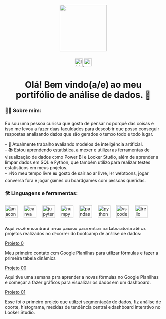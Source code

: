 <div align="center">
  <img height="150" src="https://github.com/bsap16/portifolio_dados/assets/158068934/7736a4de-4289-4f9e-9d49-6426a7f2ab90"  />
</div>

###

<div align="center">
  <a href="https://www.linkedin.com/in/bruna-paiva16" target="_blank">
    <img src="https://img.shields.io/static/v1?message=LinkedIn&logo=linkedin&label=&color=0077B5&logoColor=white&labelColor=&style=for-the-badge" height="25" alt="linkedin logo"  />
  </a>
  <a href="brunasap16@gmail.com" target="_blank">
    <img src="https://img.shields.io/static/v1?message=Gmail&logo=gmail&label=&color=D14836&logoColor=white&labelColor=&style=for-the-badge" height="25" alt="gmail logo"  />
  </a>
</div>

###

<h1 align="center">Olá! Bem vindo(a/e) ao meu portifólio de análise de dados. 👋</h1>

###

<h3 align="left">👩‍💻  Sobre mim:</h3>

###

<p align="left">Eu sou uma pessoa curiosa que gosta de pensar no porquê das coisas e isso me levou a fazer duas faculdades para descobrir que posso conseguir respostas analisando dados que são gerados o tempo todo e todo lugar.<br><br>- 🔭 Atualmente trabalho avaliando modelos de inteligência artificial.<br>- 📚 Estou aprendendo estatística, a mexer e utilizar as ferramentas de visualização de dados como Power BI e Looker Studio, além de aprender a limpar dados em SQL e Python, que também utilizo para realizar testes estatísticos em meus projetos.<br>- ⚡No meu tempo livre eu gosto de sair ao ar livre, ler webtoons, jogar conversa fora e jogar games ou boardgames com pessoas queridas.</p>

###

<h3 align="left">🛠 Linguagens e ferramentas:</h3>

###

<div align="left">
  <img src="https://cdn.jsdelivr.net/gh/devicons/devicon/icons/anaconda/anaconda-original.svg" height="40" alt="anaconda logo"  />
  <img width="12" />
  <img src="https://cdn.jsdelivr.net/gh/devicons/devicon/icons/canva/canva-original.svg" height="40" alt="canva logo"  />
  <img width="12" />
  <img src="https://cdn.jsdelivr.net/gh/devicons/devicon/icons/jupyter/jupyter-original.svg" height="40" alt="jupyter logo"  />
  <img width="12" />
  <img src="https://cdn.jsdelivr.net/gh/devicons/devicon/icons/numpy/numpy-original.svg" height="40" alt="numpy logo"  />
  <img width="12" />
  <img src="https://cdn.jsdelivr.net/gh/devicons/devicon/icons/pandas/pandas-original.svg" height="40" alt="pandas logo"  />
  <img width="12" />
  <img src="https://cdn.jsdelivr.net/gh/devicons/devicon/icons/python/python-original.svg" height="40" alt="python logo"  />
  <img width="12" />
  <img src="https://cdn.jsdelivr.net/gh/devicons/devicon/icons/vscode/vscode-original.svg" height="40" alt="vscode logo"  />
  <img width="12" />
  <img src="https://cdn.jsdelivr.net/gh/devicons/devicon/icons/trello/trello-plain.svg" height="40" alt="trello logo"  />
</div>

###

<p align="left">Aqui você encontrará meus passos para entrar na Laboratoria até os projetos realizados no decorrer do bootcamp de análise de dados:</p>

[Projeto 0]

Meu primeiro contato com Google Planilhas para utilizar fórmulas e fazer a primeira tabela dinâmica.

[Projeto 0]:https://github.com/bsap16/portifolio_dados/blob/main/Projeto%200%20-%20%20Teste%20de%20dados%20da%20Netflix.xlsx

[Projeto 00]

Aqui tive uma semana para aprender a novas fórmulas no Google Planilhas e começar a fazer gráficos para visualizar os dados em um dashboard.

[Projeto 00]:https://github.com/bsap16/portifolio_dados/blob/main/Projeto%2000%20-%20An%C3%A1lise%20de%20dados%20demogr%C3%A1ficos%20.xlsx

[Projeto 01]

Esse foi o primeiro projeto que utilizei segmentação de dados, fiz análise de coorte, histograma, medidas de tendência central e dashboard interativo no Looker Studio.

[Projeto 01]:https://github.com/bsap16/portifolio_dados/blob/main/Projeto%2001%20-%20Segmenta%C3%A7%C3%A3o.md


###
